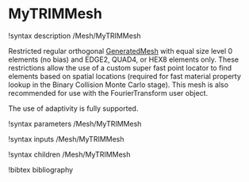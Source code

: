 # MyTRIMMesh

!syntax description /Mesh/MyTRIMMesh

Restricted regular orthogonal [GeneratedMesh](/GeneratedMesh.md) with equal size
level 0 elements (no bias) and EDGE2, QUAD4, or HEX8 elements only. These
restrictions allow the use of a custom super fast point locator to find elements
based on spatial locations (required for fast material property lookup in the
Binary Collision Monte Carlo stage). This mesh is also recommended for use with
the FourierTransform user object.

The use of adaptivity is fully supported.

!syntax parameters /Mesh/MyTRIMMesh

!syntax inputs /Mesh/MyTRIMMesh

!syntax children /Mesh/MyTRIMMesh

!bibtex bibliography
